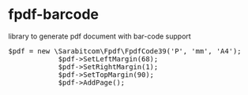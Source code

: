 # fpdf-barcode
library to generate pdf document with bar-code support

<pre>
$pdf = new \Sarabitcom\Fpdf\FpdfCode39('P', 'mm', 'A4');
            $pdf->SetLeftMargin(68);
            $pdf->SetRightMargin(1);
            $pdf->SetTopMargin(90);
            $pdf->AddPage();
</pre>
